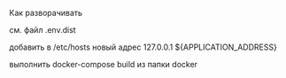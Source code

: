 Как разворачивать

см. файл .env.dist

добавить в /etc/hosts новый адрес 127.0.0.1   ${APPLICATION_ADDRESS}

выполнить docker-compose build из папки docker
